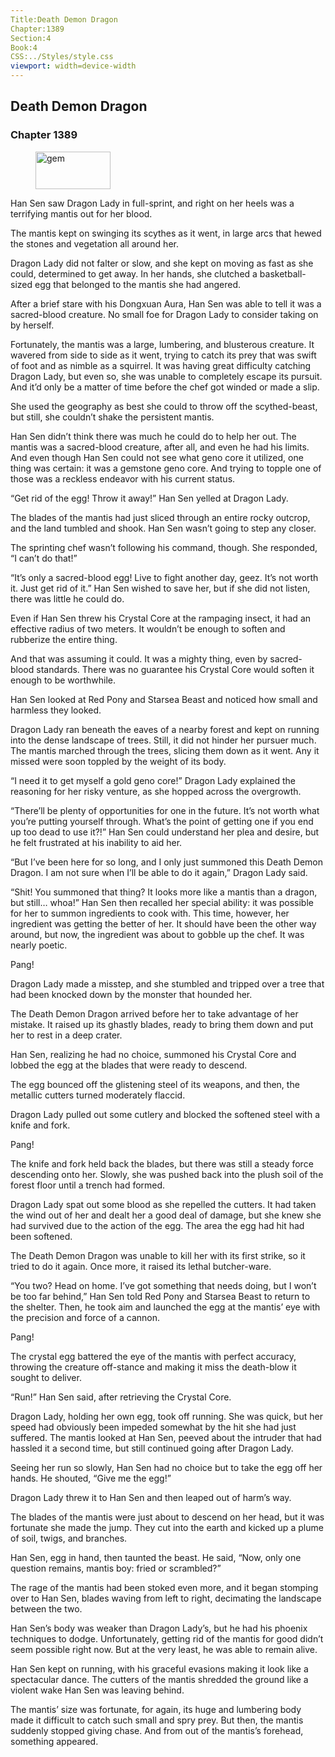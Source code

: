 ```yaml
---
Title:Death Demon Dragon 
Chapter:1389 
Section:4 
Book:4 
CSS:../Styles/style.css 
viewport: width=device-width
---
```

  
## Death Demon Dragon
### Chapter 1389
  
<figure>
	<img src="../Images/gem.gif" alt="gem" id="gem" width="120" height="60" />
</figure>
  

  
Han Sen saw Dragon Lady in full-sprint, and right on her heels was a terrifying mantis out for her blood.

The mantis kept on swinging its scythes as it went, in large arcs that hewed the stones and vegetation all around her.

Dragon Lady did not falter or slow, and she kept on moving as fast as she could, determined to get away. In her hands, she clutched a basketball-sized egg that belonged to the mantis she had angered.

After a brief stare with his Dongxuan Aura, Han Sen was able to tell it was a sacred-blood creature. No small foe for Dragon Lady to consider taking on by herself.

Fortunately, the mantis was a large, lumbering, and blusterous creature. It wavered from side to side as it went, trying to catch its prey that was swift of foot and as nimble as a squirrel. It was having great difficulty catching Dragon Lady, but even so, she was unable to completely escape its pursuit. And it’d only be a matter of time before the chef got winded or made a slip.

She used the geography as best she could to throw off the scythed-beast, but still, she couldn’t shake the persistent mantis.

Han Sen didn’t think there was much he could do to help her out. The mantis was a sacred-blood creature, after all, and even he had his limits. And even though Han Sen could not see what geno core it utilized, one thing was certain: it was a gemstone geno core. And trying to topple one of those was a reckless endeavor with his current status.

“Get rid of the egg! Throw it away!” Han Sen yelled at Dragon Lady.

The blades of the mantis had just sliced through an entire rocky outcrop, and the land tumbled and shook. Han Sen wasn’t going to step any closer.

The sprinting chef wasn’t following his command, though. She responded, “I can’t do that!”

“It’s only a sacred-blood egg! Live to fight another day, geez. It’s not worth it. Just get rid of it.” Han Sen wished to save her, but if she did not listen, there was little he could do.

Even if Han Sen threw his Crystal Core at the rampaging insect, it had an effective radius of two meters. It wouldn’t be enough to soften and rubberize the entire thing.

And that was assuming it could. It was a mighty thing, even by sacred-blood standards. There was no guarantee his Crystal Core would soften it enough to be worthwhile.

Han Sen looked at Red Pony and Starsea Beast and noticed how small and harmless they looked.

Dragon Lady ran beneath the eaves of a nearby forest and kept on running into the dense landscape of trees. Still, it did not hinder her pursuer much. The mantis marched through the trees, slicing them down as it went. Any it missed were soon toppled by the weight of its body.

“I need it to get myself a gold geno core!” Dragon Lady explained the reasoning for her risky venture, as she hopped across the overgrowth.

“There’ll be plenty of opportunities for one in the future. It’s not worth what you’re putting yourself through. What’s the point of getting one if you end up too dead to use it?!” Han Sen could understand her plea and desire, but he felt frustrated at his inability to aid her.

“But I’ve been here for so long, and I only just summoned this Death Demon Dragon. I am not sure when I’ll be able to do it again,” Dragon Lady said.

“Shit! You summoned that thing? It looks more like a mantis than a dragon, but still… whoa!” Han Sen then recalled her special ability: it was possible for her to summon ingredients to cook with. This time, however, her ingredient was getting the better of her. It should have been the other way around, but now, the ingredient was about to gobble up the chef. It was nearly poetic.

Pang!

Dragon Lady made a misstep, and she stumbled and tripped over a tree that had been knocked down by the monster that hounded her.

The Death Demon Dragon arrived before her to take advantage of her mistake. It raised up its ghastly blades, ready to bring them down and put her to rest in a deep crater.

Han Sen, realizing he had no choice, summoned his Crystal Core and lobbed the egg at the blades that were ready to descend.

The egg bounced off the glistening steel of its weapons, and then, the metallic cutters turned moderately flaccid.

Dragon Lady pulled out some cutlery and blocked the softened steel with a knife and fork.

Pang!

The knife and fork held back the blades, but there was still a steady force descending onto her. Slowly, she was pushed back into the plush soil of the forest floor until a trench had formed.

Dragon Lady spat out some blood as she repelled the cutters. It had taken the wind out of her and dealt her a good deal of damage, but she knew she had survived due to the action of the egg. The area the egg had hit had been softened.

The Death Demon Dragon was unable to kill her with its first strike, so it tried to do it again. Once more, it raised its lethal butcher-ware.

“You two? Head on home. I’ve got something that needs doing, but I won’t be too far behind,” Han Sen told Red Pony and Starsea Beast to return to the shelter. Then, he took aim and launched the egg at the mantis’ eye with the precision and force of a cannon.

Pang!

The crystal egg battered the eye of the mantis with perfect accuracy, throwing the creature off-stance and making it miss the death-blow it sought to deliver.

“Run!” Han Sen said, after retrieving the Crystal Core.

Dragon Lady, holding her own egg, took off running. She was quick, but her speed had obviously been impeded somewhat by the hit she had just suffered. The mantis looked at Han Sen, peeved about the intruder that had hassled it a second time, but still continued going after Dragon Lady.

Seeing her run so slowly, Han Sen had no choice but to take the egg off her hands. He shouted, “Give me the egg!”

Dragon Lady threw it to Han Sen and then leaped out of harm’s way.

The blades of the mantis were just about to descend on her head, but it was fortunate she made the jump. They cut into the earth and kicked up a plume of soil, twigs, and branches.

Han Sen, egg in hand, then taunted the beast. He said, “Now, only one question remains, mantis boy: fried or scrambled?”

The rage of the mantis had been stoked even more, and it began stomping over to Han Sen, blades waving from left to right, decimating the landscape between the two.

Han Sen’s body was weaker than Dragon Lady’s, but he had his phoenix techniques to dodge. Unfortunately, getting rid of the mantis for good didn’t seem possible right now. But at the very least, he was able to remain alive.

Han Sen kept on running, with his graceful evasions making it look like a spectacular dance. The cutters of the mantis shredded the ground like a violent wake Han Sen was leaving behind.

The mantis’ size was fortunate, for again, its huge and lumbering body made it difficult to catch such small and spry prey. But then, the mantis suddenly stopped giving chase. And from out of the mantis’s forehead, something appeared.